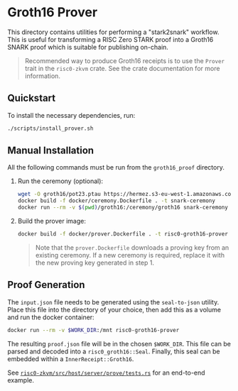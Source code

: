 # Groth16 Prover

This directory contains utilities for performing a "stark2snark" workflow. This
is useful for transforming a RISC Zero STARK proof into a Groth16 SNARK proof
which is suitable for publishing on-chain.

> Recommended way to produce Groth16 receipts is to use the `Prover` trait in the `risc0-zkvm` crate.
> See the crate documentation for more information.

## Quickstart

To install the necessary dependencies, run:

```bash
./scripts/install_prover.sh
```

## Manual Installation

All the following commands must be run from the `groth16_proof` directory.

1. Run the ceremony (optional):
   ```bash
   wget -O groth16/pot23.ptau https://hermez.s3-eu-west-1.amazonaws.com/powersOfTau28_hez_final_23.ptau
   docker build -f docker/ceremony.Dockerfile . -t snark-ceremony
   docker run --rm -v $(pwd)/groth16:/ceremony/groth16 snark-ceremony
   ```
2. Build the prover image:
   ```bash
   docker build -f docker/prover.Dockerfile . -t risc0-groth16-prover
   ```
   > Note that the `prover.Dockerfile` downloads a proving key from an existing ceremony.
   > If a new ceremony is required, replace it with the new proving key generated in step 1.

## Proof Generation

The `input.json` file needs to be generated using the `seal-to-json` utility.
Place this file into the directory of your choice, then add this as a volume and
run the docker container:

```bash
docker run --rm -v $WORK_DIR:/mnt risc0-groth16-prover
```

The resulting `proof.json` file will be in the chosen `$WORK_DIR`.
This file can be parsed and decoded into a `risc0_groth16::Seal`.
Finally, this seal can be embedded within a `InnerReceipt::Groth16`.

See [`risc0-zkvm/src/host/server/prove/tests.rs`](../risc0/zkvm/src/host/server/prove/tests.rs) for an end-to-end
example.
